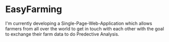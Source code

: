 EasyFarming
========

I'm currently developing a Single-Page-Web-Application which allows farmers from all over the world to get in touch with each other with the goal to exchange their farm data to do Predective Analysis.

